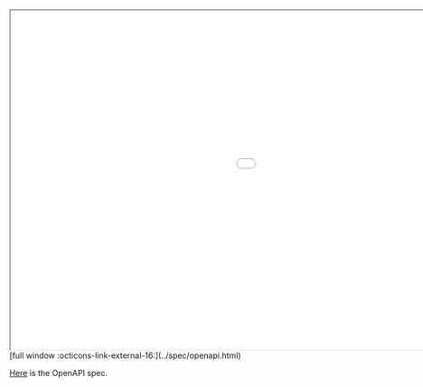 <iframe width="1400" height="600" src="../spec/openapi.html"></iframe>
[full window :octicons-link-external-16:](../spec/openapi.html)

[Here](./spec/openapi.json) is the OpenAPI spec.

